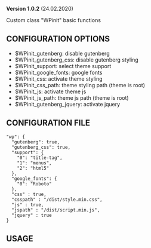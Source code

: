 **Version 1.0.2** (24.02.2020)

Custom class "WPinit" basic functions

## CONFIGURATION OPTIONS
* $WPinit_gutenberg: disable gutenberg
* $WPinit_gutenberg_css: disable gutenberg styling
* $WPinit_support: select theme support
* $WPinit_google_fonts: google fonts
* $WPinit_css: activate theme styling
* $WPinit_css_path: theme styling path (theme is root)
* $WPinit_js: activate theme js
* $WPinit_js_path: theme js path (theme is root)
* $WPinit_gutenberg_jquery: activate jquery

## CONFIGURATION FILE
```
"wp": {
  "gutenberg": true,
  "gutenberg_css": true,
  "support": {
    "0": "title-tag",
    "1": "menus",
    "2": "html5"
  },
  "google_fonts": {
    "0": "Roboto"
  },
  "css" : true,
  "csspath" : "/dist/style.min.css",
  "js" : true,
  "jspath" : "/dist/script.min.js",
  "jquery" : true
}
```

## USAGE
